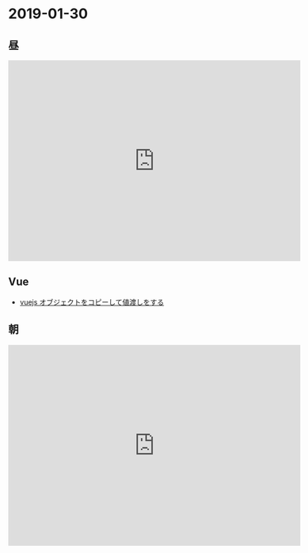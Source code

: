 # 2019-01-30

## 昼

<iframe height='405' width='590' frameborder='0' allowtransparency='true' scrolling='no' src='https://www.strava.com/activities/2112513096/embed/ec0cdce08142e3c8f7d2b9ec70ffca7d97082c43'></iframe>

## Vue

- [vuejs オブジェクトをコピーして値渡しをする](https://omachizura.com/2016/10/vue-copy-object.html)

## 朝

<iframe height='405' width='590' frameborder='0' allowtransparency='true' scrolling='no' src='https://www.strava.com/activities/2112241191/embed/30c2bc3e5ad3b71a0640f254b372280abf37bdad'></iframe>
